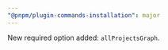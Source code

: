 ```yaml
---
"@pnpm/plugin-commands-installation": major
---
```


New required option added: `allProjectsGraph`.

